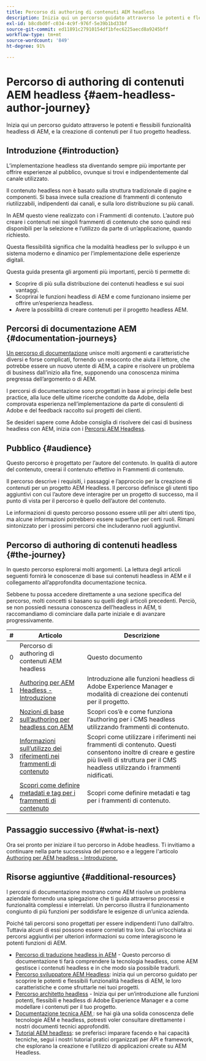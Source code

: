 ```yaml
---
title: Percorso di authoring di contenuti AEM headless
description: Inizia qui un percorso guidato attraverso le potenti e flessibili funzionalità headless di AEM, le loro caratteristiche, e la creazione di contenuti per il tuo progetto.
exl-id: b8cdbd0f-c034-4c9f-976f-5e39b1bd33bf
source-git-commit: ed11891c27910154df1bfec6225aecd8a9245bff
workflow-type: tm+mt
source-wordcount: '849'
ht-degree: 91%

---
```


# Percorso di authoring di contenuti AEM headless {#aem-headless-author-journey}

Inizia qui un percorso guidato attraverso le potenti e flessibili funzionalità headless di AEM, e la creazione di contenuti per il tuo progetto headless.

## Introduzione {#introduction}

L’implementazione headless sta diventando sempre più importante per offrire esperienze al pubblico, ovunque si trovi e indipendentemente dal canale utilizzato.

Il contenuto headless non è basato sulla struttura tradizionale di pagine e componenti. Si basa invece sulla creazione di frammenti di contenuto riutilizzabili, indipendenti dai canali, e sulla loro distribuzione su più canali.

In AEM questo viene realizzato con i Frammenti di contenuto. L’autore può creare i contenuti nei singoli frammenti di contenuto che sono quindi resi disponibili per la selezione e l’utilizzo da parte di un’applicazione, quando richiesto.

Questa flessibilità significa che la modalità headless per lo sviluppo è un sistema moderno e dinamico per l’implementazione delle esperienze digitali.

Questa guida presenta gli argomenti più importanti, perciò ti permette di:

* Scoprire di più sulla distribuzione dei contenuti headless e sui suoi vantaggi.
* Scoprirai le funzioni headless di AEM e come funzionano insieme per offrire un’esperienza headless.
* Avere la possibilità di creare contenuti per il progetto headless AEM.

## Percorsi di documentazione AEM {#documentation-journeys}

[Un percorso di documentazione](/help/journey-documentation/home.md) unisce molti argomenti e caratteristiche diversi e forse complicati, fornendo un resoconto che aiuta il lettore, che potrebbe essere un nuovo utente di AEM, a capire e risolvere un problema di business dall’inizio alla fine, supponendo una conoscenza minima pregressa dell’argomento o di AEM.

I percorsi di documentazione sono progettati in base ai principi delle best practice, alla luce delle ultime ricerche condotte da Adobe, della comprovata esperienza nell’implementazione da parte di consulenti di Adobe e del feedback raccolto sui progetti dei clienti.

Se desideri sapere come Adobe consiglia di risolvere dei casi di business headless con AEM, inizia con i [Percorsi AEM Headless](/help/journey-headless/home.md).

## Pubblico {#audience}

Questo percorso è progettato per l’autore del contenuto. In qualità di autore del contenuto, creerai il contenuto effettivo in Frammenti di contenuto.

Il percorso descrive i requisiti, i passaggi e l’approccio per la creazione di contenuti per un progetto AEM Headless. Il percorso definisce gli utenti tipo aggiuntivi con cui l’autore deve interagire per un progetto di successo, ma il punto di vista per il percorso è quello dell’autore del contenuto.

Le informazioni di questo percorso possono essere utili per altri utenti tipo, ma alcune informazioni potrebbero essere superflue per certi ruoli. Rimani sintonizzato per i prossimi percorsi che includeranno ruoli aggiuntivi.

## Percorso di authoring di contenuti headless {#the-journey}

In questo percorso esplorerai molti argomenti. La lettura degli articoli seguenti fornirà le conoscenze di base sui contenuti headless in AEM e il collegamento all’approfondita documentazione tecnica.

Sebbene tu possa accedere direttamente a una sezione specifica del percorso, molti concetti si basano su quelli degli articoli precedenti. Perciò, se non possiedi nessuna conoscenza dell’headless in AEM, ti raccomandiamo di cominciare dalla parte iniziale e di avanzare progressivamente.

| # | Articolo | Descrizione |
|---|---|---|
| 0 | Percorso di authoring di contenuti AEM headless | Questo documento |
| 1 | [Authoring per AEM Headless - Introduzione](introduction.md) | Introduzione alle funzioni headless di Adobe Experience Manager e modalità di creazione dei contenuti per il progetto. |
| 2 | [Nozioni di base sull’authoring per headless con AEM](basics.md) | Scopri cos’è e come funziona l’authoring per i CMS headless utilizzando frammenti di contenuto. |
| 3 | [Informazioni sull’utilizzo dei riferimenti nei frammenti di contenuto](references.md) | Scopri come utilizzare i riferimenti nei frammenti di contenuto. Questi consentono inoltre di creare e gestire più livelli di struttura per il CMS headless utilizzando i frammenti nidificati. |
| 4 | [Scopri come definire metadati e tag per i frammenti di contenuto](metadata-tagging.md) | Scopri come definire metadati e tag per i frammenti di contenuto. |

## Passaggio successivo {#what-is-next}

Ora sei pronto per iniziare il tuo percorso in Adobe headless. Ti invitiamo a continuare nella parte successiva del percorso e a leggere l&#39;articolo [Authoring per AEM headless - Introduzione.](introduction.md)

<!--
### Choose Your Own Adventure {#choose-your-path}

However, Adobe wants you to succeed as you get started with your AEM Headless project, regardless of your learning style. So please consider these two options.

* If you prefer to continue to **learn about headless concepts and AEM's headless technologies**, you should continue your AEM headless journey as recommended by next reviewing the document [How to Model Your Content as AEM Content Models](model-your-content.md) where you learn how to model your content structure in AEM.
* If you prefer to **learn by doing**, you can jump to the [Getting Started with AEM Headless hands-on tutorial](https://experienceleague.adobe.com/docs/experience-manager-learn/getting-started-with-aem-headless/graphql/multi-step/overview.html) where you will jump directly into AEM Headless development by implementing a simple project to expose AEM headless content.
-->

## Risorse aggiuntive {#additional-resources}

I percorsi di documentazione mostrano come AEM risolve un problema aziendale fornendo una spiegazione che ti guida attraverso processi e funzionalità complessi e interrelati. Un percorso illustra il funzionamento congiunto di più funzioni per soddisfare le esigenze di un’unica azienda.

Poiché tali percorsi sono progettati per essere indipendenti l’uno dall’altro. Tuttavia alcuni di essi possono essere correlati tra loro. Dai un’occhiata ai percorsi aggiuntivi per ulteriori informazioni su come interagiscono le potenti funzioni di AEM.

* [Percorso di traduzione headless in AEM](/help/journey-headless/translation/overview.md) - Questo percorso di documentazione ti farà comprendere la tecnologia headless, come AEM gestisce i contenuti headless e in che modo sia possibile tradurli.
* [Percorso sviluppatore AEM Headless](/help/journey-headless/developer/overview.md): inizia qui un percorso guidato per scoprire le potenti e flessibili funzionalità headless di AEM, le loro caratteristiche e come sfruttarle nei tuoi progetti.
* [Percorso architetto headless](/help/journey-headless/architect/overview.md) - Inizia qui per un’introduzione alle funzioni potenti, flessibili e headless di Adobe Experience Manager e a come modellare i contenuti per il tuo progetto.
* [Documentazione tecnica AEM ](https://experienceleague.adobe.com/docs/experience-manager-65.html?lang=it): se hai già una solida conoscenza delle tecnologie AEM e headless, potresti voler consultare direttamente i nostri documenti tecnici approfonditi.
* [Tutorial AEM headless](https://experienceleague.adobe.com/docs/experience-manager-learn/getting-started-with-aem-headless/overview.html?lang=it): se preferisci imparare facendo e hai capacità tecniche, segui i nostri tutorial pratici organizzati per API e framework, che esplorano la creazione e l’utilizzo di applicazioni create su AEM Headless.
